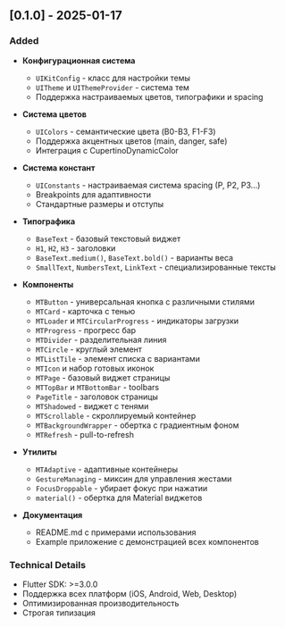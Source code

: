 ## [0.1.0] - 2025-01-17

### Added
- **Конфигурационная система**
  - `UIKitConfig` - класс для настройки темы
  - `UITheme` и `UIThemeProvider` - система тем
  - Поддержка настраиваемых цветов, типографики и spacing

- **Система цветов**
  - `UIColors` - семантические цвета (B0-B3, F1-F3)
  - Поддержка акцентных цветов (main, danger, safe)
  - Интеграция с CupertinoDynamicColor

- **Система констант**
  - `UIConstants` - настраиваемая система spacing (P, P2, P3...)
  - Breakpoints для адаптивности
  - Стандартные размеры и отступы

- **Типографика**
  - `BaseText` - базовый текстовый виджет
  - `H1`, `H2`, `H3` - заголовки
  - `BaseText.medium()`, `BaseText.bold()` - варианты веса
  - `SmallText`, `NumbersText`, `LinkText` - специализированные тексты

- **Компоненты**
  - `MTButton` - универсальная кнопка с различными стилями
  - `MTCard` - карточка с тенью
  - `MTLoader` и `MTCircularProgress` - индикаторы загрузки
  - `MTProgress` - прогресс бар
  - `MTDivider` - разделительная линия
  - `MTCircle` - круглый элемент
  - `MTListTile` - элемент списка с вариантами
  - `MTIcon` и набор готовых иконок
  - `MTPage` - базовый виджет страницы
  - `MTTopBar` и `MTBottomBar` - toolbars
  - `PageTitle` - заголовок страницы
  - `MTShadowed` - виджет с тенями
  - `MTScrollable` - скроллируемый контейнер
  - `MTBackgroundWrapper` - обертка с градиентным фоном
  - `MTRefresh` - pull-to-refresh

- **Утилиты**
  - `MTAdaptive` - адаптивные контейнеры
  - `GestureManaging` - миксин для управления жестами
  - `FocusDroppable` - убирает фокус при нажатии
  - `material()` - обертка для Material виджетов

- **Документация**
  - README.md с примерами использования
  - Example приложение с демонстрацией всех компонентов

### Technical Details
- Flutter SDK: >=3.0.0
- Поддержка всех платформ (iOS, Android, Web, Desktop)
- Оптимизированная производительность
- Строгая типизация
